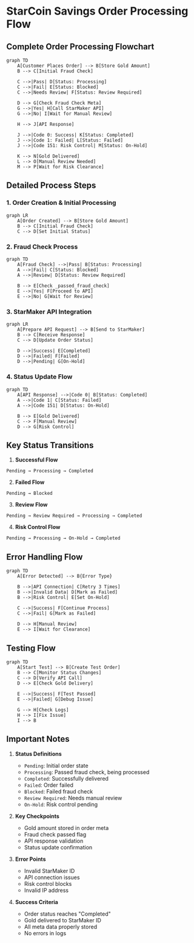 # StarCoin Savings Order Processing Flow

## Complete Order Processing Flowchart

```mermaid
graph TD
    A[Customer Places Order] --> B[Store Gold Amount]
    B --> C[Initial Fraud Check]
    
    C -->|Pass| D[Status: Processing]
    C -->|Fail| E[Status: Blocked]
    C -->|Needs Review| F[Status: Review Required]
    
    D --> G[Check Fraud Check Meta]
    G -->|Yes| H[Call StarMaker API]
    G -->|No| I[Wait for Manual Review]
    
    H --> J[API Response]
    
    J -->|Code 0: Success| K[Status: Completed]
    J -->|Code 1: Failed| L[Status: Failed]
    J -->|Code 151: Risk Control| M[Status: On-Hold]
    
    K --> N[Gold Delivered]
    L --> O[Manual Review Needed]
    M --> P[Wait for Risk Clearance]
```

## Detailed Process Steps

### 1. Order Creation & Initial Processing
```mermaid
graph LR
    A[Order Created] --> B[Store Gold Amount]
    B --> C[Initial Fraud Check]
    C --> D[Set Initial Status]
```

### 2. Fraud Check Process
```mermaid
graph TD
    A[Fraud Check] -->|Pass| B[Status: Processing]
    A -->|Fail| C[Status: Blocked]
    A -->|Review| D[Status: Review Required]
    
    B --> E[Check _passed_fraud_check]
    E -->|Yes| F[Proceed to API]
    E -->|No| G[Wait for Review]
```

### 3. StarMaker API Integration
```mermaid
graph LR
    A[Prepare API Request] --> B[Send to StarMaker]
    B --> C[Receive Response]
    C --> D[Update Order Status]
    
    D -->|Success| E[Completed]
    D -->|Failed| F[Failed]
    D -->|Pending| G[On-Hold]
```

### 4. Status Update Flow
```mermaid
graph TD
    A[API Response] -->|Code 0| B[Status: Completed]
    A -->|Code 1| C[Status: Failed]
    A -->|Code 151| D[Status: On-Hold]
    
    B --> E[Gold Delivered]
    C --> F[Manual Review]
    D --> G[Risk Control]
```

## Key Status Transitions

1. **Successful Flow**
```
Pending → Processing → Completed
```

2. **Failed Flow**
```
Pending → Blocked
```

3. **Review Flow**
```
Pending → Review Required → Processing → Completed
```

4. **Risk Control Flow**
```
Pending → Processing → On-Hold → Completed
```

## Error Handling Flow

```mermaid
graph TD
    A[Error Detected] --> B{Error Type}
    
    B -->|API Connection| C[Retry 3 Times]
    B -->|Invalid Data| D[Mark as Failed]
    B -->|Risk Control| E[Set On-Hold]
    
    C -->|Success| F[Continue Process]
    C -->|Fail| G[Mark as Failed]
    
    D --> H[Manual Review]
    E --> I[Wait for Clearance]
```

## Testing Flow

```mermaid
graph TD
    A[Start Test] --> B[Create Test Order]
    B --> C[Monitor Status Changes]
    C --> D[Verify API Call]
    D --> E[Check Gold Delivery]
    
    E -->|Success| F[Test Passed]
    E -->|Failed| G[Debug Issue]
    
    G --> H[Check Logs]
    H --> I[Fix Issue]
    I --> B
```

## Important Notes

1. **Status Definitions**
   - `Pending`: Initial order state
   - `Processing`: Passed fraud check, being processed
   - `Completed`: Successfully delivered
   - `Failed`: Order failed
   - `Blocked`: Failed fraud check
   - `Review Required`: Needs manual review
   - `On-Hold`: Risk control pending

2. **Key Checkpoints**
   - Gold amount stored in order meta
   - Fraud check passed flag
   - API response validation
   - Status update confirmation

3. **Error Points**
   - Invalid StarMaker ID
   - API connection issues
   - Risk control blocks
   - Invalid IP address

4. **Success Criteria**
   - Order status reaches "Completed"
   - Gold delivered to StarMaker ID
   - All meta data properly stored
   - No errors in logs 